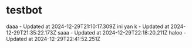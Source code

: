 # testbot
daaa - Updated at 2024-12-29T21:10:17.309Z
ini yan k - Updated at 2024-12-29T21:35:22.173Z
saaa - Updated at 2024-12-29T22:18:20.211Z
haloo - Updated at 2024-12-29T22:41:52.251Z